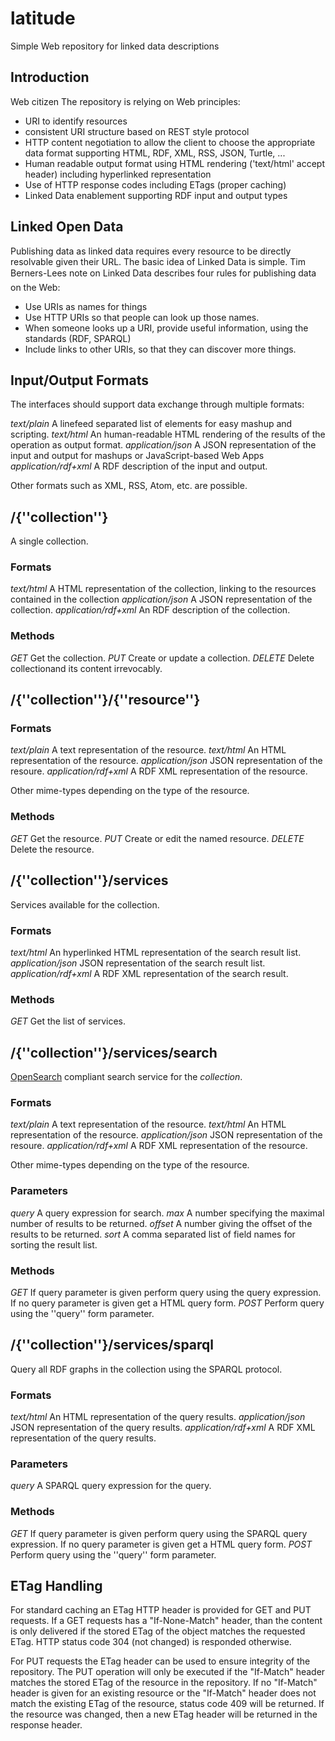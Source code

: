 latitude
========

Simple Web repository for linked data descriptions

Introduction
------------
Web citizen
The repository is relying on Web principles:
* URI to identify resources
* consistent URI structure based on REST style protocol
* HTTP content negotiation to allow the client to choose the appropriate data format supporting HTML, RDF, XML, RSS, JSON, Turtle, ...
* Human readable output format using HTML rendering ('text/html' accept header) including hyperlinked representation
* Use of HTTP response codes including ETags (proper caching)
* Linked Data enablement supporting RDF input and output types

Linked Open Data
----------------
Publishing data as linked data requires every resource to be directly resolvable given their URL.
The basic idea of Linked Data is simple. Tim Berners-Lees note on Linked Data describes four rules for publishing data on the Web:

* Use URIs as names for things
* Use HTTP URIs so that people can look up those names.
* When someone looks up a URI, provide useful information, using the standards (RDF, SPARQL)
* Include links to other URIs, so that they can discover more things.

Input/Output Formats
--------------------
The interfaces should support data exchange through multiple formats:

*text/plain*  A linefeed separated list of elements for easy mashup and scripting.
*text/html*  An human-readable HTML rendering of the results of the operation as output format. 
*application/json*  A JSON representation of the input and output for mashups or JavaScript-based Web Apps
*application/rdf+xml*  A RDF description of the input and output.

Other formats such as XML, RSS, Atom, etc. are possible.

/{''collection''}
-----------------
A single collection.
### Formats
*text/html*  A HTML representation of the collection, linking to the resources contained in the collection
*application/json*  A JSON representation of the collection. 
*application/rdf+xml*  An RDF description of the collection. 
### Methods 
*GET*  Get the collection.
*PUT*  Create or update a collection.
*DELETE*  Delete collectionand its content irrevocably.

/{''collection''}/{''resource''}
--------------------------------

### Formats
*text/plain* A text representation of the resource.
*text/html* An HTML representation of the resource.
*application/json* JSON representation of the resoure.
*application/rdf+xml* A RDF XML representation of the resource.

Other mime-types depending on the type of the resource.
### Methods
*GET* Get the resource.
*PUT* Create or edit the named resource.
*DELETE* Delete the resource.

/{''collection''}/services
--------------------------
Services available for the collection.
### Formats
*text/html* An hyperlinked HTML representation of the search result list.
*application/json* JSON representation of the search result list.
*application/rdf+xml* A RDF XML representation of the search result. 
### Methods
*GET* Get the list of services.

/{''collection''}/services/search
---------------------------------
[OpenSearch](http://www.opensearch.org/Home "OpenSearch Site") compliant search service for the *collection*.

### Formats
*text/plain* A text representation of the resource.
*text/html* An HTML representation of the resource.
*application/json* JSON representation of the resoure.
*application/rdf+xml* A RDF XML representation of the resource.

Other mime-types depending on the type of the resource.
### Parameters
*query* A query expression for search.
*max* A number specifying the maximal number of results to be returned.
*offset* A number giving the offset of the results to be returned.
*sort* A comma separated list of field names for sorting the result list.
### Methods
*GET* If query parameter is given perform query using the query expression. If no query parameter is given get a HTML query form.
*POST* Perform query using the ''query'' form parameter.

/{''collection''}/services/sparql
---------------------------------
Query all RDF graphs in the collection using the SPARQL protocol.

### Formats
*text/html* An HTML representation of the query results.
*application/json* JSON representation of the query results.
*application/rdf+xml* A RDF XML representation of the query results.
### Parameters
*query* A SPARQL query expression for the query.
### Methods
*GET* If query parameter is given perform query using the SPARQL query expression. If no query parameter is given get a HTML query form.
*POST* Perform query using the ''query'' form parameter.

ETag Handling
-------------

For standard caching an ETag HTTP header is provided for GET and PUT requests. If a GET requests has a "If-None-Match" header, than the content is only delivered if the stored ETag of the object matches the requested ETag. HTTP status code 304 (not changed) is responded otherwise.

For PUT requests the ETag header can be used to ensure integrity of the repository. The PUT operation will only be executed if the "If-Match" header matches the stored ETag of the resource in the repository. If no "If-Match" header is given for an existing resource or the "If-Match" header does not match the existing ETag of the resource, status code 409 will be returned. If the resource was changed, then a new ETag header will be returned in the response header.

